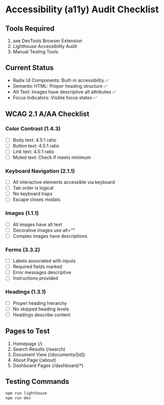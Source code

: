 # Accessibility (a11y) Audit Checklist

## Tools Required
1. axe DevTools Browser Extension
2. Lighthouse Accessibility Audit
3. Manual Testing Tools

## Current Status
- Radix UI Components: Built-in accessibility ✅
- Semantic HTML: Proper heading structure ✅
- Alt Text: Images have descriptive alt attributes ✅
- Focus Indicators: Visible focus states ✅

## WCAG 2.1 A/AA Checklist

### Color Contrast (1.4.3)
- [ ] Body text: 4.5:1 ratio
- [ ] Button text: 4.5:1 ratio
- [ ] Link text: 4.5:1 ratio
- [ ] Muted text: Check if meets minimum

### Keyboard Navigation (2.1.1)
- [ ] All interactive elements accessible via keyboard
- [ ] Tab order is logical
- [ ] No keyboard traps
- [ ] Escape closes modals

### Images (1.1.1)
- [ ] All images have alt text
- [ ] Decorative images use alt=""
- [ ] Complex images have descriptions

### Forms (3.3.2)
- [ ] Labels associated with inputs
- [ ] Required fields marked
- [ ] Error messages descriptive
- [ ] Instructions provided

### Headings (1.3.1)
- [ ] Proper heading hierarchy
- [ ] No skipped heading levels
- [ ] Headings describe content

## Pages to Test
1. Homepage (/)
2. Search Results (/search)
3. Document View (/documents/[id])
4. About Page (/about)
5. Dashboard Pages (/dashboard/*)

## Testing Commands
```bash
npm run lighthouse
npm run dev
``` 